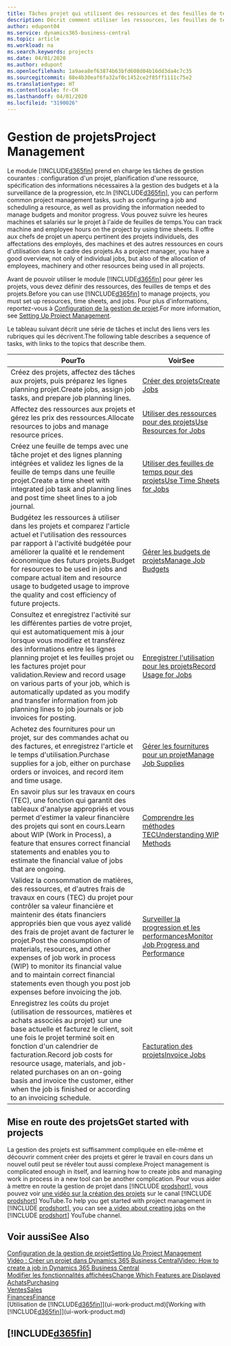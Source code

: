 ```yaml
---
title: Tâches projet qui utilisent des ressources et des feuilles de temps | Microsoft Docs
description: Décrit comment utiliser les ressources, les feuilles de temps et les projets pour la gestion des projets.
author: edupont04
ms.service: dynamics365-business-central
ms.topic: article
ms.workload: na
ms.search.keywords: projects
ms.date: 04/01/2020
ms.author: edupont
ms.openlocfilehash: 1a9aea8ef63874b63bfd608d04b16dd3da4c7c35
ms.sourcegitcommit: 88e4b30eaf6fa32af0c1452ce2f85ff1111c75e2
ms.translationtype: HT
ms.contentlocale: fr-CH
ms.lasthandoff: 04/01/2020
ms.locfileid: "3190026"
---
```

# <a name="project-management"></a><span data-ttu-id="09b12-103">Gestion de projets</span><span class="sxs-lookup"><span data-stu-id="09b12-103">Project Management</span></span>
<span data-ttu-id="09b12-104">Le module [!INCLUDE[d365fin](includes/d365fin_md.md)] prend en charge les tâches de gestion courantes : configuration d'un projet, planification d'une ressource, spécification des informations nécessaires à la gestion des budgets et à la surveillance de la progression, etc.</span><span class="sxs-lookup"><span data-stu-id="09b12-104">In [!INCLUDE[d365fin](includes/d365fin_md.md)], you can perform common project management tasks, such as configuring a job and scheduling a resource, as well as providing the information needed to manage budgets and monitor progress.</span></span> <span data-ttu-id="09b12-105">Vous pouvez suivre les heures machines et salariés sur le projet à l'aide de feuilles de temps.</span><span class="sxs-lookup"><span data-stu-id="09b12-105">You can track machine and employee hours on the project by using time sheets.</span></span> <span data-ttu-id="09b12-106">Il offre aux chefs de projet un aperçu pertinent des projets individuels, des affectations des employés, des machines et des autres ressources en cours d'utilisation dans le cadre des projets.</span><span class="sxs-lookup"><span data-stu-id="09b12-106">As a project manager, you have a good overview, not only of individual jobs, but also of the allocation of employees, machinery and other resources being used in all projects.</span></span>

<span data-ttu-id="09b12-107">Avant de pouvoir utiliser le module [!INCLUDE[d365fin](includes/d365fin_md.md)] pour gérer les projets, vous devez définir des ressources, des feuilles de temps et des projets.</span><span class="sxs-lookup"><span data-stu-id="09b12-107">Before you can use [!INCLUDE[d365fin](includes/d365fin_md.md)] to manage projects, you must set up resources, time sheets, and jobs.</span></span> <span data-ttu-id="09b12-108">Pour plus d'informations, reportez-vous à [Configuration de la gestion de projet](projects-setup-projects.md).</span><span class="sxs-lookup"><span data-stu-id="09b12-108">For more information, see [Setting Up Project Management](projects-setup-projects.md).</span></span>  

<span data-ttu-id="09b12-109">Le tableau suivant décrit une série de tâches et inclut des liens vers les rubriques qui les décrivent.</span><span class="sxs-lookup"><span data-stu-id="09b12-109">The following table describes a sequence of tasks, with links to the topics that describe them.</span></span>

| <span data-ttu-id="09b12-110">Pour</span><span class="sxs-lookup"><span data-stu-id="09b12-110">To</span></span> | <span data-ttu-id="09b12-111">Voir</span><span class="sxs-lookup"><span data-stu-id="09b12-111">See</span></span> |
| --- | --- |
| <span data-ttu-id="09b12-112">Créez des projets, affectez des tâches aux projets, puis préparez les lignes planning projet.</span><span class="sxs-lookup"><span data-stu-id="09b12-112">Create jobs, assign job tasks, and prepare job planning lines.</span></span> |[<span data-ttu-id="09b12-113">Créer des projets</span><span class="sxs-lookup"><span data-stu-id="09b12-113">Create Jobs</span></span>](projects-how-create-jobs.md) |
| <span data-ttu-id="09b12-114">Affectez des ressources aux projets et gérez les prix des ressources.</span><span class="sxs-lookup"><span data-stu-id="09b12-114">Allocate resources to jobs and manage resource prices.</span></span> |[<span data-ttu-id="09b12-115">Utiliser des ressources pour des projets</span><span class="sxs-lookup"><span data-stu-id="09b12-115">Use Resources for Jobs</span></span>](projects-how-use-resources.md) |
| <span data-ttu-id="09b12-116">Créez une feuille de temps avec une tâche projet et des lignes planning intégrées et validez les lignes de la feuille de temps dans une feuille projet.</span><span class="sxs-lookup"><span data-stu-id="09b12-116">Create a time sheet with integrated job task and planning lines and post time sheet lines to a job journal.</span></span> |[<span data-ttu-id="09b12-117">Utiliser des feuilles de temps pour des projets</span><span class="sxs-lookup"><span data-stu-id="09b12-117">Use Time Sheets for Jobs</span></span>](projects-how-use-time-sheets.md) |
| <span data-ttu-id="09b12-118">Budgétez les ressources à utiliser dans les projets et comparez l'article actuel et l'utilisation des ressources par rapport à l'activité budgétée pour améliorer la qualité et le rendement économique des futurs projets.</span><span class="sxs-lookup"><span data-stu-id="09b12-118">Budget for resources to be used in jobs and compare actual item and resource usage to budgeted usage to improve the quality and cost efficiency of future projects.</span></span> |[<span data-ttu-id="09b12-119">Gérer les budgets de projets</span><span class="sxs-lookup"><span data-stu-id="09b12-119">Manage Job Budgets</span></span>](projects-how-manage-budgets.md) |
| <span data-ttu-id="09b12-120">Consultez et enregistrez l'activité sur les différentes parties de votre projet, qui est automatiquement mis à jour lorsque vous modifiez et transférez des informations entre les lignes planning projet et les feuilles projet ou les factures projet pour validation.</span><span class="sxs-lookup"><span data-stu-id="09b12-120">Review and record usage on various parts of your job, which is automatically updated as you modify and transfer information from job planning lines to job journals or job invoices for posting.</span></span> |[<span data-ttu-id="09b12-121">Enregistrer l'utilisation pour les projets</span><span class="sxs-lookup"><span data-stu-id="09b12-121">Record Usage for Jobs</span></span>](projects-how-record-job-usage.md) |
| <span data-ttu-id="09b12-122">Achetez des fournitures pour un projet, sur des commandes achat ou des factures, et enregistrez l'article et le temps d'utilisation.</span><span class="sxs-lookup"><span data-stu-id="09b12-122">Purchase supplies for a job, either on purchase orders or invoices, and record item and time usage.</span></span> |[<span data-ttu-id="09b12-123">Gérer les fournitures pour un projet</span><span class="sxs-lookup"><span data-stu-id="09b12-123">Manage Job Supplies</span></span>](projects-how-manage-project-supplies.md) |
| <span data-ttu-id="09b12-124">En savoir plus sur les travaux en cours (TEC), une fonction qui garantit des tableaux d'analyse appropriés et vous permet d'estimer la valeur financière des projets qui sont en cours.</span><span class="sxs-lookup"><span data-stu-id="09b12-124">Learn about WIP (Work in Process), a feature that ensures correct financial statements and enables you to estimate the financial value of jobs that are ongoing.</span></span> |[<span data-ttu-id="09b12-125">Comprendre les méthodes TEC</span><span class="sxs-lookup"><span data-stu-id="09b12-125">Understanding WIP Methods</span></span>](projects-understanding-wip.md) |
| <span data-ttu-id="09b12-126">Validez la consommation de matières, des ressources, et d'autres frais de travaux en cours (TEC) du projet pour contrôler sa valeur financière et maintenir des états financiers appropriés bien que vous ayez validé des frais de projet avant de facturer le projet.</span><span class="sxs-lookup"><span data-stu-id="09b12-126">Post the consumption of materials, resources, and other expenses of job work in process (WIP) to monitor its financial value and to maintain correct financial statements even though you post job expenses before invoicing the job.</span></span> |[<span data-ttu-id="09b12-127">Surveiller la progression et les performances</span><span class="sxs-lookup"><span data-stu-id="09b12-127">Monitor Job Progress and Performance</span></span>](projects-how-monitor-progress-performance.md) |
| <span data-ttu-id="09b12-128">Enregistrez les coûts du projet (utilisation de ressources, matières et achats associés au projet) sur une base actuelle et facturez le client, soit une fois le projet terminé soit en fonction d'un calendrier de facturation.</span><span class="sxs-lookup"><span data-stu-id="09b12-128">Record job costs for resource usage, materials, and job-related purchases on an on-going basis and invoice the customer, either when the job is finished or according to an invoicing schedule.</span></span> |[<span data-ttu-id="09b12-129">Facturation des projets</span><span class="sxs-lookup"><span data-stu-id="09b12-129">Invoice Jobs</span></span>](projects-how-invoice-jobs.md) |

## <a name="get-started-with-projects"></a><span data-ttu-id="09b12-130">Mise en route des projets</span><span class="sxs-lookup"><span data-stu-id="09b12-130">Get started with projects</span></span>

<span data-ttu-id="09b12-131">La gestion des projets est suffisamment compliquée en elle-même et découvrir comment créer des projets et gérer le travail en cours dans un nouvel outil peut se révéler tout aussi complexe.</span><span class="sxs-lookup"><span data-stu-id="09b12-131">Project management is complicated enough in itself, and learning how to create jobs and managing work in process in a new tool can be another complication.</span></span> <span data-ttu-id="09b12-132">Pour vous aider à mettre en route la gestion de projet dans [!INCLUDE [prodshort](includes/prodshort.md)], vous pouvez voir [une vidéo sur la création des projets](https://www.youtube.com/watch?v=VqaPWr7BWmw) sur le canal [!INCLUDE [prodshort](includes/prodshort.md)] YouTube.</span><span class="sxs-lookup"><span data-stu-id="09b12-132">To help you get started with project management in [!INCLUDE [prodshort](includes/prodshort.md)], you can see [a video about creating jobs](https://www.youtube.com/watch?v=VqaPWr7BWmw) on the [!INCLUDE [prodshort](includes/prodshort.md)] YouTube channel.</span></span>  

## <a name="see-also"></a><span data-ttu-id="09b12-133">Voir aussi</span><span class="sxs-lookup"><span data-stu-id="09b12-133">See Also</span></span>

[<span data-ttu-id="09b12-134">Configuration de la gestion de projet</span><span class="sxs-lookup"><span data-stu-id="09b12-134">Setting Up Project Management</span></span>](projects-setup-projects.md)  
[<span data-ttu-id="09b12-135">Vidéo : Créer un projet dans Dynamics 365 Business Central</span><span class="sxs-lookup"><span data-stu-id="09b12-135">Video: How to create a job in Dynamics 365 Business Central</span></span>](https://www.youtube.com/watch?v=VqaPWr7BWmw)  
[<span data-ttu-id="09b12-136">Modifier les fonctionnalités affichées</span><span class="sxs-lookup"><span data-stu-id="09b12-136">Change Which Features are Displayed</span></span>](ui-experiences.md)  
[<span data-ttu-id="09b12-137">Achats</span><span class="sxs-lookup"><span data-stu-id="09b12-137">Purchasing</span></span>](purchasing-manage-purchasing.md)  
[<span data-ttu-id="09b12-138">Ventes</span><span class="sxs-lookup"><span data-stu-id="09b12-138">Sales</span></span>](sales-manage-sales.md)  
[<span data-ttu-id="09b12-139">Finances</span><span class="sxs-lookup"><span data-stu-id="09b12-139">Finance</span></span>](finance.md)  
<span data-ttu-id="09b12-140">[Utilisation de [!INCLUDE[d365fin](includes/d365fin_md.md)]](ui-work-product.md)</span><span class="sxs-lookup"><span data-stu-id="09b12-140">[Working with [!INCLUDE[d365fin](includes/d365fin_md.md)]](ui-work-product.md)</span></span>  

## [!INCLUDE[d365fin](includes/free_trial_md.md)]  
